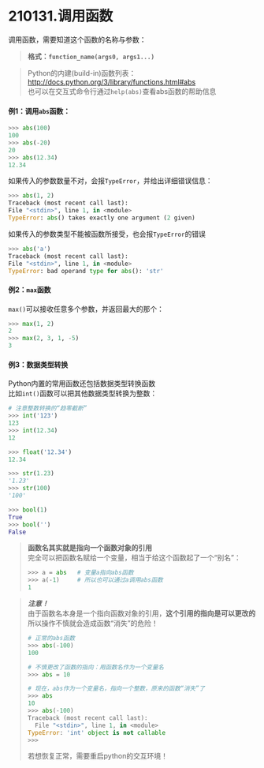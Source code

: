 # 210131.调用函数 

调用函数，需要知道这个函数的名称与参数：
> **格式：`function_name(args0, args1...)`**

> Python的内建(build-in)函数列表：  
> http://docs.python.org/3/library/functions.html#abs   
> 也可以在交互式命令行通过`help(abs)`查看abs函数的帮助信息

#### 例1：调用`abs`函数：
```python
>>> abs(100)
100
>>> abs(-20)
20
>>> abs(12.34)
12.34
```

如果传入的参数数量不对，会报`TypeError`，并给出详细错误信息：
```python
>>> abs(1, 2)
Traceback (most recent call last):
File "<stdin>", line 1, in <module>
TypeError: abs() takes exactly one argument (2 given)
```

如果传入的参数类型不能被函数所接受，也会报`TypeError`的错误
```python
>>> abs('a')
Traceback (most recent call last):
File "<stdin>", line 1, in <module>
TypeError: bad operand type for abs(): 'str'
```

#### 例2：`max`函数  
`max()`可以接收任意多个参数，并返回最大的那个：
```python
>>> max(1, 2)
2
>>> max(2, 3, 1, -5)
3
```

#### 例3：数据类型转换  
Python内置的常用函数还包括数据类型转换函数   
比如`int()`函数可以把其他数据类型转换为整数：
```python
# 注意整数转换的“趋零截断”
>>> int('123')
123
>>> int(12.34)
12

>>> float('12.34')
12.34

>>> str(1.23)
'1.23'
>>> str(100)
'100'

>>> bool(1)
True
>>> bool('')
False
```


> **函数名其实就是指向一个函数对象的引用**  
> 完全可以把函数名赋给一个变量，相当于给这个函数起了一个“别名”：
> ````python
> >>> a = abs   # 变量a指向abs函数
> >>> a(-1)     # 所以也可以通过a调用abs函数
> 1
> ````

> ***注意！***   
> 由于函数名本身是一个指向函数对象的引用，**这个引用的指向是可以更改的**  
所以操作不慎就会造成函数“消失”的危险！
> ````python
> # 正常的abs函数
> >>> abs(-100)
> 100
> 
> # 不慎更改了函数的指向：用函数名作为一个变量名
> >>> abs = 10
> 
> # 现在，abs作为一个变量名，指向一个整数，原来的函数“消失”了
> >>> abs
> 10
> >>> abs(-100)
> Traceback (most recent call last):
>   File "<stdin>", line 1, in <module>
> TypeError: 'int' object is not callable
> >>> 
> ````
> 若想恢复正常，需要重启python的交互环境！
